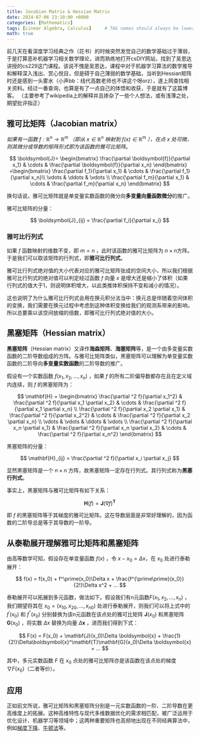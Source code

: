 ```yaml
---
title: Jacobian Matrix & Hessian Matrix
date: 2024-07-06 23:10:00 +0800
categories: [Mathematics]
tags: [Linear Algebra, Calculus]     # TAG names should always be lowercase
math: true
---
```


前几天在看深度学习经典之作（花书）的时候突然发觉自己的数学基础过于薄弱，于是打算恶补机器学习相关数学理论，进而熟练地打开csDIY网站，找到了吴恩达讲授的cs229这门课程。该说不愧是吴恩达，课程中对于机器学习算法的数学推导和解释深入浅出、赏心悦目，但是碍于自己薄弱的数学基础，当听到Hessian矩阵时还是感到一头雾水（小声bb：线代高数老师也不讲这个呀orz），遂上网查找相关资料。经过一番查询，也算是有了一点自己的体悟和收获，于是就有了这篇博客。
（主要参考了wikipedia上的解释并且掺杂了一些个人想法，或有浅薄之处，期望批评指正）

## 雅可比矩阵（Jacobian matrix）

*如果有一函数 $f: \mathbb{R}^{n} \to \mathbb{R}^{m}$ （即从 $x\in \mathbb{R}^n$ 映射到 $f(x) \in \mathbb{R}^m$ ），在点 $x$ 处可微，则其微分或导数的矩阵形式即为该函数的雅可比矩阵*。

$$
\boldsymbol{J}=
\begin{bmatrix}
\frac{\partial \boldsymbol{f}}{\partial x_1} & \cdots & \frac{\partial \boldsymbol{f}}{\partial x_n}
\end{bmatrix}
=\begin{bmatrix}
\frac{\partial f_1}{\partial x_1} & \cdots & \frac{\partial f_1}{\partial x_n}\\
\vdots & \ddots & \vdots \\
\frac{\partial f_m}{\partial x_1} & \cdots & \frac{\partial f_m}{\partial x_n}
\end{bmatrix}
$$

换句话说，雅可比矩阵就是单变量实数函数的微分向**多变量向量函数微分**的推广。

雅可比矩阵的分量：

$$
\boldsymbol{J}_{ij} = \frac{\partial f_i}{\partial x_i}
$$

### 雅可比行列式

如果 $f$ 函数映射的维数不变，即 $m = n$ ，此时该函数的雅可比矩阵为 $n \times n$方阵。于是我们可以取该矩阵的行列式，即**雅可比行列式**。

雅可比行列式绝对值的大小代表对应的雅可比矩阵张成的空间大小，所以我们根据雅可比行列式的绝对值可以判定经过函数 $f$ 向量 $x$ 是增大还是缩小了体积（如果行列式的值大于1，则说明体积增大，以此类推体积保持不变和减小的情况）。

这也说明了为什么雅可比行列式会用在换元积分法当中：换元总是伴随着空间体积的变换，我们需要在换元过程中考虑到这种体积变换给我们的观测系带来的影响，所以总要乘以该空间放缩的倍数，即雅可比行列式绝对值的大小。

## 黑塞矩阵（Hessian matrix）

**黑塞矩阵**（Hessian matrix）又译作**海森矩阵**、**海塞矩阵**等，是一个由多变量实数函数的二阶导数组成的方阵。与雅可比矩阵类似，黑塞矩阵可以理解为单变量实数函数的二阶导向**多变量实数函数**的二阶导数的推广。

假设有一个实数函数 $f(x_1, x_2, ..., x_n)$ ，如果 $f$ 的所有二阶偏导数都存在且在定义域内连续，则 $f$ 的黑塞矩阵为：

$$
\mathbf{H} =
\begin{bmatrix}
\frac{\partial ^2 f}{\partial x_1^2} & \frac{\partial ^2 f}{\partial x_1 \partial x_2} & \cdots & \frac{\partial ^2 f}{\partial x_1 \partial x_n} \\
\frac{\partial ^2 f}{\partial x_2 \partial x_1} & \frac{\partial ^2 f}{\partial x_2^2} & \cdots & \frac{\partial ^2 f}{\partial x_2 \partial x_n} \\
\vdots & \vdots & \ddots & \vdots \\
\frac{\partial ^2 f}{\partial x_n \partial x_1} & \frac{\partial ^2 f}{\partial x_n \partial x_2} & \cdots & \frac{\partial ^2 f}{\partial x_n^2}
\end{bmatrix}
$$

黑塞矩阵的分量：

$$
\mathbf{H}_{ij} = \frac{\partial ^2 f}{\partial x_i \partial x_j}
$$

显然黑塞矩阵是一个 $n \times n$ 方阵，故黑塞矩阵一定存在行列式。其行列式称为**黑塞行列式**。

事实上，黑塞矩阵与雅可比矩阵有如下关系：

$$
\mathbf{H}(f) = \mathbf{J}(\nabla f)^{\mathbf{T}}
$$

即 $f$ 的黑塞矩阵等于其梯度的雅可比矩阵。这在导数层面是非常好理解的，因为函数的二阶导总是等于其导数的一阶导。

## 从泰勒展开理解雅可比矩阵和黑塞矩阵

由高等数学可知，假设存在单变量函数 $f(x)$ ，令 $x-x_0 = \Delta x$，在 $x_0$ 处进行泰勒展开：

$$
f(x) = f(x_0) + f^\prime(x_0)\Delta x + \frac{f^{\prime\prime}(x_0)}{2!}\Delta x^2 + ...
$$

泰勒展开可以拓展到多元函数，做法如下。假设我们有n元函数$F(x_1, x_2, ..., x_n)$ ，我们期望将其在 $x_0 = (x_{10}, x_{20}, ..., x_{n0})$ 处进行泰勒展开，则我们可以将上式中的 $f^\prime(x_0)$ 和 $f^{\prime\prime}(x_0)$ 分别替换为该n元函数在该点处的雅可比矩阵 $\mathbf{J}(x_0)$ 和黑塞矩阵 $\mathbf{G}(x_0)$ ，将实数 $\Delta x$ 替换为向量 $\Delta \boldsymbol{x}$ ，进而我们得到下式：

$$
F(x) = F(x_0) + \mathbf{J}(x_0)\Delta \boldsymbol{x} + \frac{1}{2!}\Delta\boldsymbol{x}^\mathbf{T}\mathbf{G}(x_0)\Delta \boldsymbol{x} + ...
$$

其中，多元实数函数 $F$ 在 $x_0$ 点处的雅可比矩阵亦是该函数在该点处的梯度 $\nabla F(x_0)$（二者等价）。

## 应用

正如前文所说，雅可比矩阵和黑塞矩阵分别是一元实数函数的一阶、二阶导数在更高维度上的拓展。这种高维特性与现代多维数据优化的需求相匹配，被广泛运用于优化设计、机器学习等领域中；这两种重要矩阵也高频地出现在不同经典算法中，例如[梯度下降](https://zh.wikipedia.org/wiki/%E6%A2%AF%E5%BA%A6%E4%B8%8B%E9%99%8D%E6%B3%95)、[牛顿法](https://zh.wikipedia.org/wiki/%E7%89%9B%E9%A1%BF%E6%B3%95)等。
